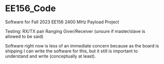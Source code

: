 # EE156_Code
Software for Fall 2023 EE156 2400 MHz Payload Project


Testing: 
RX/TX pair 
Ranging Giver/Receiver (unsure if master/slave is allowed to be said)  


Software right now is less of an immediate concern because as the board is shipping I can write the software for this, but it still is important to understand and write (conceptually at least). 
